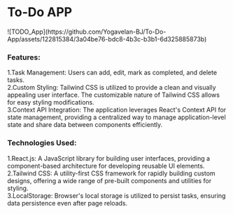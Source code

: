<h1>To-Do APP</h1>
![TODO_App](https://github.com/Yogavelan-BJ/To-Do-App/assets/122815384/3a04be76-bdc8-4b3c-b3b1-6d325885873b)

<h3>Features:</h3>
1.Task Management: Users can add, edit, mark as completed, and delete tasks.</br>
2.Custom Styling: Tailwind CSS is utilized to provide a clean and visually appealing user interface. The customizable nature of Tailwind CSS allows for easy styling modifications.</br>
3.Context API Integration: The application leverages React's Context API for state management, providing a centralized way to manage application-level state and share data between components efficiently.</br>

<h3>Technologies Used:</h3>
1.React.js: A JavaScript library for building user interfaces, providing a component-based architecture for developing reusable UI elements.</br>
2.Tailwind CSS: A utility-first CSS framework for rapidly building custom designs, offering a wide range of pre-built components and utilities for styling.</br>
3.LocalStorage: Browser's local storage is utilized to persist tasks, ensuring data persistence even after page reloads.</br>

